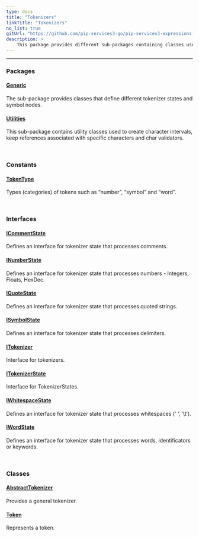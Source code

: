 ```yaml
---
type: docs
title: "Tokenizers"
linkTitle: "Tokenizers"
no_list: true
gitUrl: "https://github.com/pip-services3-go/pip-services3-expressions-go"
description: >
    This package provides different sub-packages containing classes used to define and manage tokenizers.
---
```

---
<div class="module-body"> 

### Packages

#### [Generic](generic)
The sub-package provides classes that define different tokenizer states and symbol nodes.

#### [Utilities](utilities)
This sub-package contains utility classes used to create character intervals, keep references associated with specific characters and char validators.

<br>

### Constants

#### [TokenType](token_type)
Types (categories) of tokens such as “number”, “symbol” and “word”.

<br>

### Interfaces

#### [ICommentState](icomment_state)
Defines an interface for tokenizer state that processes comments.

#### [INumberState](inumber_state)
Defines an interface for tokenizer state that processes numbers - Integers, Floats, HexDec.

#### [IQuoteState](iquote_state)
Defines an interface for tokenizer state that processes quoted strings.

#### [ISymbolState](isymbol_state)
Defines an interface for tokenizer state that processes delimiters.

#### [ITokenizer](itokenizer)
Interface for tokenizers.

#### [ITokenizerState](itokenizer_state)
Interface for TokenizerStates.

#### [IWhitespaceState](iwhitespace_state)
Defines an interface for tokenizer state that processes whitespaces (' ‘, ‘\t’).

#### [IWordState](iword_state)
Defines an interface for tokenizer state that processes words, identificators or keywords.


<br>

### Classes


#### [AbstractTokenizer](abstract_tokenizer)
Provides a general tokenizer.

#### [Token](token)
Represents a token.


</div>

